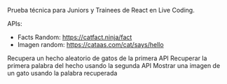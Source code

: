 Prueba técnica para Juniors y Trainees de React en Live Coding.

APIs:
- Facts Random: https://catfact.ninja/fact
- Imagen random: https://cataas.com/cat/says/hello

Recupera un hecho aleatorio de gatos de la primera API
Recuperar la primera palabra del hecho usando la segunda API
Mostrar una imagen de un gato usando la palabra recuperada

